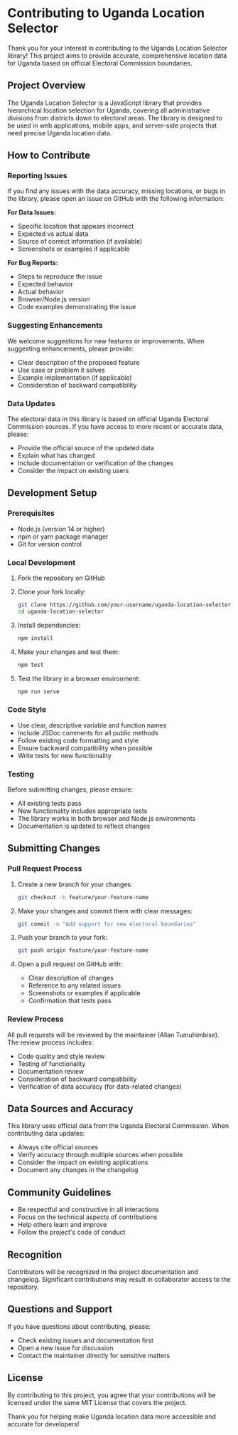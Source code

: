 # Contributing to Uganda Location Selector

Thank you for your interest in contributing to the Uganda Location Selector library! This project aims to provide accurate, comprehensive location data for Uganda based on official Electoral Commission boundaries.

## Project Overview

The Uganda Location Selector is a JavaScript library that provides hierarchical location selection for Uganda, covering all administrative divisions from districts down to electoral areas. The library is designed to be used in web applications, mobile apps, and server-side projects that need precise Uganda location data.

## How to Contribute

### Reporting Issues

If you find any issues with the data accuracy, missing locations, or bugs in the library, please open an issue on GitHub with the following information:

**For Data Issues:**
- Specific location that appears incorrect
- Expected vs actual data
- Source of correct information (if available)
- Screenshots or examples if applicable

**For Bug Reports:**
- Steps to reproduce the issue
- Expected behavior
- Actual behavior
- Browser/Node.js version
- Code examples demonstrating the issue

### Suggesting Enhancements

We welcome suggestions for new features or improvements. When suggesting enhancements, please provide:

- Clear description of the proposed feature
- Use case or problem it solves
- Example implementation (if applicable)
- Consideration of backward compatibility

### Data Updates

The electoral data in this library is based on official Uganda Electoral Commission sources. If you have access to more recent or accurate data, please:

- Provide the official source of the updated data
- Explain what has changed
- Include documentation or verification of the changes
- Consider the impact on existing users

## Development Setup

### Prerequisites

- Node.js (version 14 or higher)
- npm or yarn package manager
- Git for version control

### Local Development

1. Fork the repository on GitHub
2. Clone your fork locally:
   ```bash
   git clone https://github.com/your-username/uganda-location-selector.git
   cd uganda-location-selector
   ```

3. Install dependencies:
   ```bash
   npm install
   ```

4. Make your changes and test them:
   ```bash
   npm test
   ```

5. Test the library in a browser environment:
   ```bash
   npm run serve
   ```

### Code Style

- Use clear, descriptive variable and function names
- Include JSDoc comments for all public methods
- Follow existing code formatting and style
- Ensure backward compatibility when possible
- Write tests for new functionality

### Testing

Before submitting changes, please ensure:

- All existing tests pass
- New functionality includes appropriate tests
- The library works in both browser and Node.js environments
- Documentation is updated to reflect changes

## Submitting Changes

### Pull Request Process

1. Create a new branch for your changes:
   ```bash
   git checkout -b feature/your-feature-name
   ```

2. Make your changes and commit them with clear messages:
   ```bash
   git commit -m "Add support for new electoral boundaries"
   ```

3. Push your branch to your fork:
   ```bash
   git push origin feature/your-feature-name
   ```

4. Open a pull request on GitHub with:
   - Clear description of changes
   - Reference to any related issues
   - Screenshots or examples if applicable
   - Confirmation that tests pass

### Review Process

All pull requests will be reviewed by the maintainer (Allan Tumuhimbise). The review process includes:

- Code quality and style review
- Testing of functionality
- Documentation review
- Consideration of backward compatibility
- Verification of data accuracy (for data-related changes)

## Data Sources and Accuracy

This library uses official data from the Uganda Electoral Commission. When contributing data updates:

- Always cite official sources
- Verify accuracy through multiple sources when possible
- Consider the impact on existing applications
- Document any changes in the changelog

## Community Guidelines

- Be respectful and constructive in all interactions
- Focus on the technical aspects of contributions
- Help others learn and improve
- Follow the project's code of conduct

## Recognition

Contributors will be recognized in the project documentation and changelog. Significant contributions may result in collaborator access to the repository.

## Questions and Support

If you have questions about contributing, please:

- Check existing issues and documentation first
- Open a new issue for discussion
- Contact the maintainer directly for sensitive matters

## License

By contributing to this project, you agree that your contributions will be licensed under the same MIT License that covers the project.

Thank you for helping make Uganda location data more accessible and accurate for developers!
